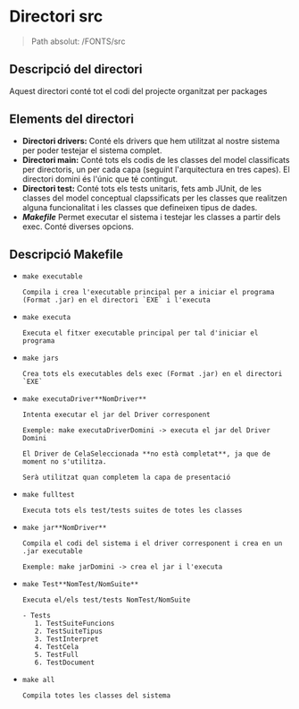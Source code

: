 # Directori src

> Path absolut: /FONTS/src

## Descripció del directori
Aquest directori conté tot el codi del projecte organitzat per packages

## Elements del directori

- **Directori drivers:**
Conté els drivers que hem utilitzat al nostre sistema per poder testejar el sistema complet.
- **Directori main:**
Conté tots els codis de les classes del model classificats per directoris, un per cada capa (seguint l'arquitectura
en tres capes). El directori domini és l'únic que té contingut.
- **Directori test:**
Conté tots els tests unitaris, fets amb JUnit, de les classes del model conceptual clapssificats per les classes que
realitzen alguna funcionalitat i les classes que defineixen tipus de dades.
- ***Makefile***
Permet executar el sistema i testejar les classes a partir dels exec. Conté diverses opcions.

## Descripció Makefile

- `make executable`

      Compila i crea l'executable principal per a iniciar el programa (Format .jar) en el directori `EXE` i l'executa

- `make executa`

      Executa el fitxer executable principal per tal d'iniciar el programa


- `make jars`

      Crea tots els executables dels exec (Format .jar) en el directori `EXE`

- `make executaDriver**NomDriver**`

      Intenta executar el jar del Driver corresponent

      Exemple: make executaDriverDomini -> executa el jar del Driver Domini

      El Driver de CelaSeleccionada **no està completat**, ja que de moment no s'utilitza.

      Serà utilitzat quan completem la capa de presentació

- `make fulltest`

      Executa tots els test/tests suites de totes les classes

- `make jar**NomDriver**`

      Compila el codi del sistema i el driver corresponent i crea en un .jar executable

      Exemple: make jarDomini -> crea el jar i l'executa

- `make Test**NomTest/NomSuite**`

      Executa el/els test/tests NomTest/NomSuite

      - Tests
         1. TestSuiteFuncions
         2. TestSuiteTipus
         3. TestInterpret
         4. TestCela
         5. TestFull
         6. TestDocument


- `make all`

      Compila totes les classes del sistema
